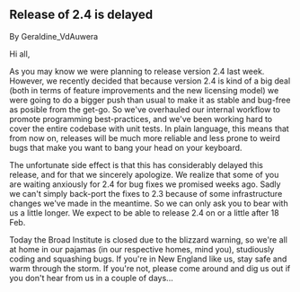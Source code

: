 ## Release of 2.4 is delayed

By Geraldine_VdAuwera

<p>Hi all,</p>

<p>As you may know we were planning to release version 2.4 last week. However, we recently decided that because version 2.4 is kind of a big deal (both in terms of feature improvements and the new licensing model) we were going to do a bigger push than usual to make it as stable and bug-free as posible from the get-go. So we've overhauled our internal workflow to promote programming best-practices, and we've been working hard to cover the entire codebase with unit tests. In plain language, this means that from now on, releases will be much more reliable and less prone to weird bugs that make you want to bang your head on your keyboard.</p>

<p>The unfortunate side effect is that this has considerably delayed this release, and for that we sincerely apologize. We realize that some of you are waiting anxiously for 2.4 for bug fixes we promised weeks ago. Sadly we can't simply back-port the fixes to 2.3 because of some infrastructure changes we've made in the meantime. So we can only ask you to bear with us a little longer. We expect to be able to release 2.4 on or a little after 18 Feb.</p>

<p>Today the Broad Institute is closed due to the blizzard warning, so we're all at home in our pajamas (in our respective homes, mind you), studiously coding and squashing bugs. If you're in New England like us, stay safe and warm through the storm. If you're not, please come around and dig us out if you don't hear from us in a couple of days...</p>
